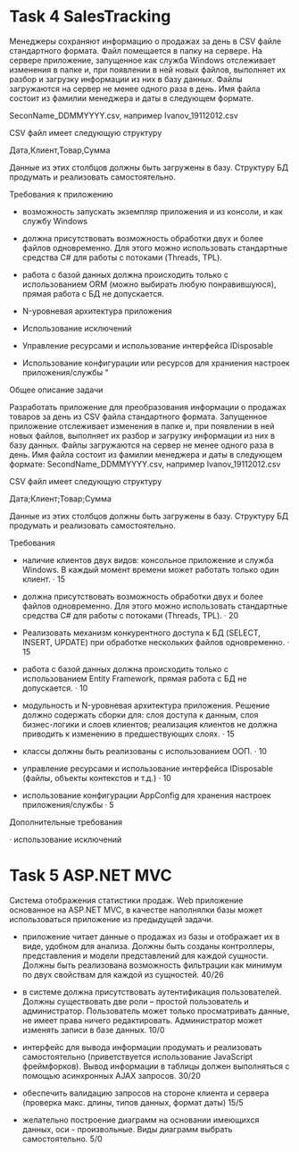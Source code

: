 # Task 4 SalesTracking
Менеджеры сохраняют информацию о продажах за день в CSV файле стандартного формата. Файл помещается в папку на сервере. На сервере приложение, запущенное как служба Windows отслеживает изменения в папке и, при появлении в ней новых файлов, выполняет их разбор и загрузку информации из них в базу данных. Файлы загружаются на сервер не менее одного раза в день. Имя файла состоит из фамилии менеджера и даты в следующем формате.

SeconName_DDMMYYYY.csv, например Ivanov_19112012.csv

CSV файл имеет следующую структуру

Дата,Клиент,Товар,Сумма

Данные из этих столбцов должны быть загружены в базу. Структуру БД продумать и реализовать самостоятельно.

Требования к приложению

- возможность запускать экземпляр приложения и из консоли, и как службу Windows

- должна присутствовать возможность обработки двух и более файлов одновременно. Для этого можно использовать стандартные средства C# для работы с потоками (Threads, TPL).

- работа с базой данных должна происходить только с использованием ORM (можно выбирать любую понравившуюся), прямая работа с БД не допускается.

- N-уровневая архитектура приложения

- Использование исключений

- Управление ресурсами и использование интерфейса IDisposable

- Использование конфигурации или ресурсов для храниения настроек приложения/службы "

Общее описание задачи

Разработать приложение для преобразования информации о продажах товаров за день из CSV файла стандартного формата. Запущенное приложение отслеживает изменения в папке и, при появлении в ней новых файлов, выполняет их разбор и загрузку информации из них в базу данных. Файлы загружаются на сервер не менее одного раза в день. Имя файла состоит из фамилии менеджера и даты в следующем формате: SecondName_DDMMYYYY.csv, например Ivanov_19112012.csv

CSV файл имеет следующую структуру

Дата;Клиент;Товар;Сумма

Данные из этих столбцов должны быть загружены в базу. Структуру БД продумать и реализовать самостоятельно.

Требования

- наличие клиентов двух видов: консольное приложение и служба Windows. В каждый момент времени может работать только один клиент. · 15

- должна присутствовать возможность обработки двух и более файлов одновременно. Для этого можно использовать стандартные средства C# для работы с потоками (Threads, TPL). · 20

- Реализовать механизм конкурентного доступа к БД (SELECT, INSERT, UPDATE) при обработке нескольких файлов одновременно. · 15

- работа с базой данных должна происходить только с использованием Entity Framework, прямая работа с БД не допускается. · 10

- модульность и N-уровневая архитектура приложения. Решение должно содержать сборки для: слоя доступа к данным, слоя бизнес-логики и слоев клиентов; реализация клиентов не должна приводить к изменению в предшествующих слоях. · 15

- классы должны быть реализованы с использованием ООП. · 10

- yправление ресурсами и использование интерфейса IDisposable (файлы, объекты контекстов и т.д.) · 10

- использование конфигурации AppConfig для хранения настроек приложения/службы · 5

Дополнительные требования

· использование исключений

# Task 5 ASP.NET MVC
Система отображения статистики продаж. 
Web приложение основанное на ASP.NET MVC, в качестве наполнялки базы может использоваться приложение из предыдущей задачи.  

- приложение читает данные о продажах из базы и отображает их в виде, удобном для анализа. Должны быть созданы контроллеры, представления и модели представлений для каждой сущности. Должны быть реализована возможность фильтрации как минимум по двух свойствам для каждой из сущностей.	40/26
 
 - в системе должна присутствовать аутентификация пользователей. Должны существовать две роли – простой пользователь и администратор. Пользователь может только просматривать данные, не имеет права ничего редактировать. Администратор может изменять записи в базе данных.  	10/0

- интерфейс для вывода информации продумать и реализовать самостоятельно (приветствуется использование JavaScript фреймфорков). Вывод информации в таблицы должен выполняться с помощью асинхронных AJAX запросов.	30/20

- обеспечить валидацию запросов на стороне клиента и сервера (проверка макс. длины, типов данных, формат даты) 	15/5

- желательно построение диаграмм на основании имеющихся данных, оси - произвольные. Виды диаграмм выбрать самостоятельно.		5/0

